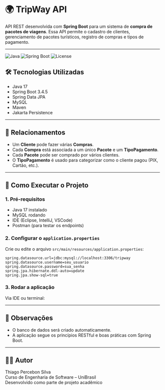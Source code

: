 # 🌍 TripWay API

API REST desenvolvida com **Spring Boot** para um sistema de **compra de pacotes de viagens**. Essa API permite o cadastro de clientes, gerenciamento de pacotes turísticos, registro de compras e tipos de pagamento.

---
![Java](https://img.shields.io/badge/Java-17-blue)
![Spring Boot](https://img.shields.io/badge/Spring%20Boot-3.4.5-brightgreen)
![License](https://img.shields.io/badge/license-MIT-green)

## 🛠️ Tecnologias Utilizadas

- Java 17
- Spring Boot 3.4.5
- Spring Data JPA
- MySQL
- Maven
- Jakarta Persistence

---

## 🔄 Relacionamentos

- Um **Cliente** pode fazer várias **Compras**.
- Cada **Compra** está associada a um único **Pacote** e um **TipoPagamento**.
- Cada **Pacote** pode ser comprado por vários clientes.
- O **TipoPagamento** é usado para categorizar como o cliente pagou (PIX, Cartão, etc.).

---

## 🚀 Como Executar o Projeto

### 1. Pré-requisitos

- Java 17 instalado
- MySQL rodando
- IDE (Eclipse, IntelliJ, VSCode)
- Postman (para testar os endpoints)

### 2. Configurar o `application.properties`

Crie ou edite o arquivo `src/main/resources/application.properties`:

```properties
spring.datasource.url=jdbc:mysql://localhost:3306/tripway
spring.datasource.username=seu_usuario
spring.datasource.password=sua_senha
spring.jpa.hibernate.ddl-auto=update
spring.jpa.show-sql=true
```

### 3. Rodar a aplicação

Via IDE ou terminal:

---

## 📌 Observações

- O banco de dados será criado automaticamente.
- A aplicação segue os princípios RESTful e boas práticas com Spring Boot.

---

## 👨‍💻 Autor

Thiago Percebon Silva  
Curso de Engenharia de Software – UniBrasil  
Desenvolvido como parte de projeto acadêmico
